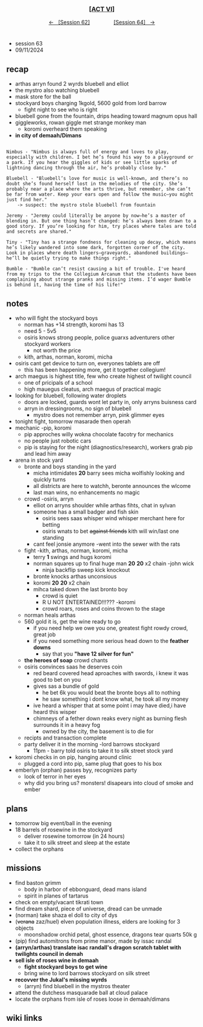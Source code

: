 
<div align="center">
  <h3 align="center"><a href="https://github.com/h-griffin/dnd-notes/blob/main/grimmhaus/act-VI" >[ACT VI]</a></h3>
  <p align="center">
    <a href="https://github.com/h-griffin/dnd-notes/blob/main/grimmhaus/act-VI/24-09-04.md" >&larr; &nbsp; [Session 62]</a>
    &nbsp;&nbsp;&nbsp;&nbsp;&nbsp;&nbsp;&nbsp;&nbsp;&nbsp;&nbsp;&nbsp;&nbsp;&nbsp;&nbsp;
    <a href="https://github.com/h-griffin/dnd-notes/blob/main/grimmhaus/act-VI/24-09-11.md" >[Session 64] &nbsp; &rarr;</a>
  </p>
</div>

#
- session 63
- 09/11/2024

## recap
- arthas arryn found 2 wyrds bluebell and elliot
- the mystro also watching bluebell
- mask store for the ball
- stockyard boys charging 1kgold, 5600 gold from lord barrow
    - fight night to see who is right
- bluebell gone from the fountain, drips heading toward magnum opus hall
- giggleworks, rowan giggle met strange monkey man
    - koromi overheard them speaking
- **in city of demaah/Dimans**

```text

Nimbus - "Nimbus is always full of energy and loves to play, especially with children. I bet he’s found his way to a playground or a park. If you hear the giggles of kids or see little sparks of lightning dancing through the air, he’s probably close by." 

Bluebell - "Bluebell’s love for music is well-known, and there’s no doubt she’s found herself lost in the melodies of the city. She’s probably near a place where the arts thrive, but remember, she can’t be far from water. Keep your ears open and follow the music—you might just find her."
    -> suspect: the mystro stole bluebell from fountain

Jeremy - "Jeremy could literally be anyone by now—he’s a master of blending in. But one thing hasn’t changed: he’s always been drawn to a good story. If you’re looking for him, try places where tales are told and secrets are shared."

Tiny - "Tiny has a strange fondness for cleaning up decay, which means he’s likely wandered into some dark, forgotten corner of the city. Look in places where death lingers—graveyards, abandoned buildings—he’ll be quietly trying to make things right."

Bumble - "Bumble can’t resist causing a bit of trouble. I've heard from my trips to the the Collegium Arcanum that the students have been complaining about strange pranks and missing items. I’d wager Bumble is behind it, having the time of his life!"
```

## notes
- who will fight the stockyard boys
    - norman has +14 strength, koromi has 13
    - need 5 - 5v5
    - osiris knows strong people, police guarxs adventurers other stockyard workers
        - not worth the price
    - kith, arthas, norman, koromi, micha
- osiris cant get device to turn on, everyones tablets are off
    - this has been happening more, get it together collegium!
- arch maegus is highest title, few who create highest of twilight council
    - one of pricipals of a school
    - high mauegus cleatus, arch maegus of practical magic
- looking for bluebell, following water droplets
    - doors are locked, guards wont let party in, only arryns buisness card
    - arryn in dressingrooms, no sign of bluebell
        - mystro does not remember arryn, pink glimmer eyes
- tonight fight, tomorrow masarade then operah
- mechanic -pip, koromi
    - pip approches willy wokna chocolate facotry for mechanics
    - no people just robotic cars
    - pip is staying for the night (diagnostics/research), workers grab pip and lead him away
- arena in stock yard
    - bronte and boys standing in the yard
        - micha intimidates **20** barry sees micha wolfishly looking and quickly turns
        - all districts are here to watchh, beronte announces the wlcome
        - last man wins, no enhancements no magic
    - crowd -osiris, arryn
        - elliot on arryns shoulder while arthas fihts, chat in sylvan
        - someone has a small badger and fish skin
            - osiris sees saas whisper wind whisper merchant here for betting
            - osiris wnats to bet ~~against friends~~ kith will win/last one standing
        - cant feel jonsie anymore -went into the sewer with the rats
    - fight -kith, arthas, norman, koromi, micha
        - terry **1** swings and hugs koromi
        - norman squares up to final huge man **20** **20** x2 chain -john wick
            - ninja backflip sweep kick knockout
        - bronte knocks arthas unconsious
        - koromi **20** **20** x2 chain
        - mihca taked down the last bronto boy
            - crowd is quiet
            - R U NOT ENTERTAINED!!!??? -koromi
            - crowd roars, roses and coins thrown to the stage
    - norman heals arthas
    - 560 gold it is, get the wine ready to go
        - if you need help we owe you one, greatest fight rowdy crowd, great job
        - if you need something more serious head down to the **feather downs**
            - say that you **"have 12 silver for fun"**
    - **the heroes of soap** crowd chants
    - osiris convinces saas he deserves coin
        - red beard covered head aproaches with swords, i knew it was good to bet on you
        - gives sas a bundle of gold
            - he bet 6k you would beat the bronte boys all to nothing
            - he saw something i dont know what, he took all my money
        - ive heard a whisper that at some point i may have died,i have heard this wisper
        - chimneys of a fether down reaks every night as burning flesh surrounds it in a heavy fog
            - owned by the city, the basement is to die for
    - recipts and transaction complete
    - party deliver it in the morning -lord barrows stockyard
        - 11pm - barry told osiris to take it to silk street stock yard
- koromi checks in on pip, hanging around clinic
    - plugged a cord into pip, same plug that goes to his box
- emberlyn (orphan) passes byy, recognizes party
    - look of terror in her eyes
    - why did you bring us? monsters! disapears into cloud of smoke and ember

## plans
- tomorrow big event/ball in the evening
- 18 barrels of rosewine in the stockyard
    - deliver rosewine tomorrow (in 24 hours)
    - take it to silk street and sleep at the estate
- collect the orphans

## missions
- find baston grimm
    - body in harbor of ebbonguard, dead mans island
    - spirit in planes of tartarus
- check on empty/vacant tikrati town
- find dream shard, piece of universe, dread can be unmade
- (norman) take shaza el doll to city of dys
- (~~verana~~ zaz/huel) elven population illness, elders are looking for 3 objects
    - moonshadow orchid petal, ghost essence, dragons tear quarts 50k g
- (pip) find automitrons from prime manor, made by issac randal
- **(arryn/arthas) translate isac randall's dragon scratch tablet with twilights council in demah**
- **sell isle of roses wine in demaah**
    - **fight stockyard boys to get wine**
    - bring wine to lord barrows stockyard on silk street
- **recovver the Jukal's missing wyrds**
    - (arryn) find bluebell in the mystros theater
- attend the dutchess masquarade ball at cloud palace
- locate the orphans from isle of roses loose in demaah/dimans

## wiki links
